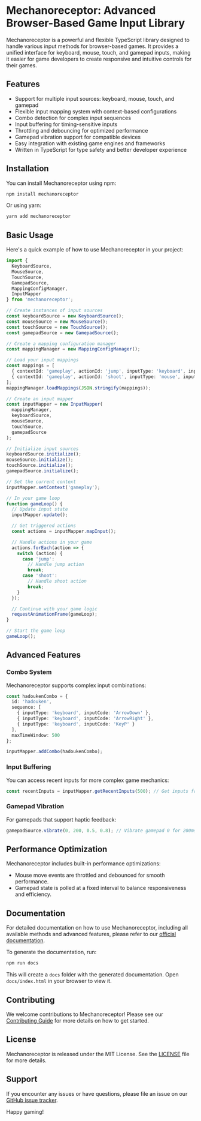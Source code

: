# Mechanoreceptor: Advanced Browser-Based Game Input Library

Mechanoreceptor is a powerful and flexible TypeScript library designed to handle various input methods for browser-based games. It provides a unified interface for keyboard, mouse, touch, and gamepad inputs, making it easier for game developers to create responsive and intuitive controls for their games.

## Features

- Support for multiple input sources: keyboard, mouse, touch, and gamepad
- Flexible input mapping system with context-based configurations
- Combo detection for complex input sequences
- Input buffering for timing-sensitive inputs
- Throttling and debouncing for optimized performance
- Gamepad vibration support for compatible devices
- Easy integration with existing game engines and frameworks
- Written in TypeScript for type safety and better developer experience

## Installation

You can install Mechanoreceptor using npm:

```bash
npm install mechanoreceptor
```

Or using yarn:

```bash
yarn add mechanoreceptor
```

## Basic Usage

Here's a quick example of how to use Mechanoreceptor in your project:

```typescript
import {
  KeyboardSource,
  MouseSource,
  TouchSource,
  GamepadSource,
  MappingConfigManager,
  InputMapper
} from 'mechanoreceptor';

// Create instances of input sources
const keyboardSource = new KeyboardSource();
const mouseSource = new MouseSource();
const touchSource = new TouchSource();
const gamepadSource = new GamepadSource();

// Create a mapping configuration manager
const mappingManager = new MappingConfigManager();

// Load your input mappings
const mappings = [
  { contextId: 'gameplay', actionId: 'jump', inputType: 'keyboard', inputCode: 'Space' },
  { contextId: 'gameplay', actionId: 'shoot', inputType: 'mouse', inputCode: 0 },
];
mappingManager.loadMappings(JSON.stringify(mappings));

// Create an input mapper
const inputMapper = new InputMapper(
  mappingManager,
  keyboardSource,
  mouseSource,
  touchSource,
  gamepadSource
);

// Initialize input sources
keyboardSource.initialize();
mouseSource.initialize();
touchSource.initialize();
gamepadSource.initialize();

// Set the current context
inputMapper.setContext('gameplay');

// In your game loop
function gameLoop() {
  // Update input state
  inputMapper.update();

  // Get triggered actions
  const actions = inputMapper.mapInput();

  // Handle actions in your game
  actions.forEach(action => {
    switch (action) {
      case 'jump':
        // Handle jump action
        break;
      case 'shoot':
        // Handle shoot action
        break;
    }
  });

  // Continue with your game logic
  requestAnimationFrame(gameLoop);
}

// Start the game loop
gameLoop();
```

## Advanced Features

### Combo System

Mechanoreceptor supports complex input combinations:

```typescript
const hadoukenCombo = {
  id: 'hadouken',
  sequence: [
    { inputType: 'keyboard', inputCode: 'ArrowDown' },
    { inputType: 'keyboard', inputCode: 'ArrowRight' },
    { inputType: 'keyboard', inputCode: 'KeyP' }
  ],
  maxTimeWindow: 500
};

inputMapper.addCombo(hadoukenCombo);
```

### Input Buffering

You can access recent inputs for more complex game mechanics:

```typescript
const recentInputs = inputMapper.getRecentInputs(500); // Get inputs from last 500ms
```

### Gamepad Vibration

For gamepads that support haptic feedback:

```typescript
gamepadSource.vibrate(0, 200, 0.5, 0.8); // Vibrate gamepad 0 for 200ms
```

## Performance Optimization

Mechanoreceptor includes built-in performance optimizations:

- Mouse move events are throttled and debounced for smooth performance.
- Gamepad state is polled at a fixed interval to balance responsiveness and efficiency.

## Documentation

For detailed documentation on how to use Mechanoreceptor, including all available methods and advanced features, please refer to our [official documentation](https://github.com/ctoth/mechanoreceptor/wiki).

To generate the documentation, run:

```bash
npm run docs
```

This will create a `docs` folder with the generated documentation. Open `docs/index.html` in your browser to view it.

## Contributing

We welcome contributions to Mechanoreceptor! Please see our [Contributing Guide](CONTRIBUTING.md) for more details on how to get started.

## License

Mechanoreceptor is released under the MIT License. See the [LICENSE](LICENSE) file for more details.

## Support

If you encounter any issues or have questions, please file an issue on our [GitHub issue tracker](https://github.com/ctoth/mechanoreceptor/issues).

Happy gaming!

